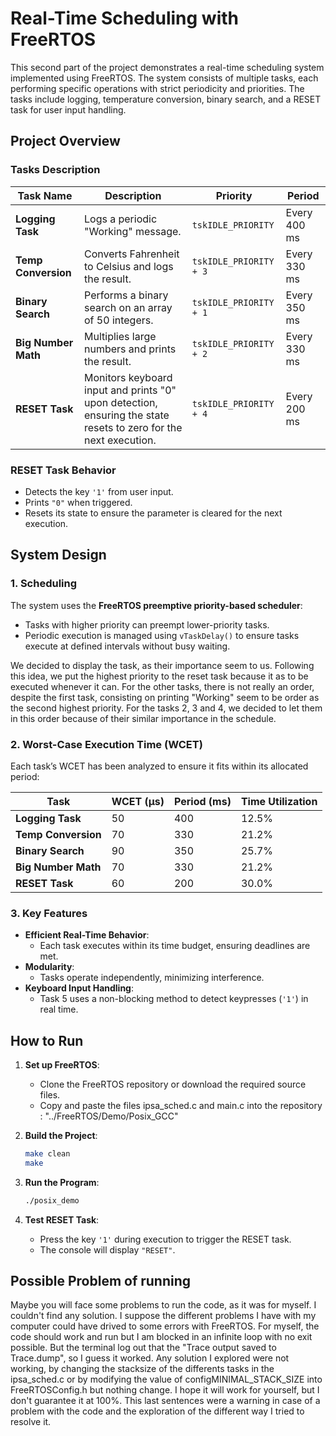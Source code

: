 # Real-Time Scheduling with FreeRTOS

This second part of the project demonstrates a real-time scheduling system implemented using FreeRTOS. The system consists of multiple tasks, each performing specific operations with strict periodicity and priorities. The tasks include logging, temperature conversion, binary search, and a RESET task for user input handling.

## Project Overview

### Tasks Description
| **Task Name**       | **Description**                                                   | **Priority**       | **Period**             |
|----------------------|------------------------------------------------------------------|--------------------|------------------------|
| **Logging Task**     | Logs a periodic "Working" message.                               | `tskIDLE_PRIORITY` | Every 400 ms           |
| **Temp Conversion**  | Converts Fahrenheit to Celsius and logs the result.             | `tskIDLE_PRIORITY + 3` | Every 330 ms       |
| **Binary Search**    | Performs a binary search on an array of 50 integers.            | `tskIDLE_PRIORITY + 1` | Every 350 ms       |
| **Big Number Math**  | Multiplies large numbers and prints the result.                 | `tskIDLE_PRIORITY + 2` | Every 330 ms       |
| **RESET Task**       | Monitors keyboard input and prints "0" upon detection, ensuring the state resets to zero for the next execution. | `tskIDLE_PRIORITY + 4` | Every 200 ms       |

### RESET Task Behavior
- Detects the key `'1'` from user input.
- Prints `"0"` when triggered.
- Resets its state to ensure the parameter is cleared for the next execution.

## System Design

### 1. Scheduling
The system uses the **FreeRTOS preemptive priority-based scheduler**:
- Tasks with higher priority can preempt lower-priority tasks.
- Periodic execution is managed using `vTaskDelay()` to ensure tasks execute at defined intervals without busy waiting.

We decided to display the task, as their importance seem to us. Following this idea, we put the highest priority to the reset task because it as to be executed whenever it can.
For the other tasks, there is not really an order, despite the first task, consisting on printing "Working" seem to be order as the second highest priority.
For the tasks 2, 3 and 4, we decided to let them in this order because of their similar importance in the schedule.

### 2. Worst-Case Execution Time (WCET)
Each task’s WCET has been analyzed to ensure it fits within its allocated period:

| **Task**            | **WCET (µs)**   | **Period (ms)**   | **Time Utilization** |
|----------------------|----------------|-------------------|-----------------------|
| **Logging Task**     | 50             | 400               | 12.5%                |
| **Temp Conversion**  | 70             | 330               | 21.2%                |
| **Binary Search**    | 90             | 350               | 25.7%                |
| **Big Number Math**  | 70             | 330               | 21.2%                |
| **RESET Task**       | 60             | 200               | 30.0%                |

### 3. Key Features
- **Efficient Real-Time Behavior**:
  - Each task executes within its time budget, ensuring deadlines are met.
- **Modularity**:
  - Tasks operate independently, minimizing interference.
- **Keyboard Input Handling**:
  - Task 5 uses a non-blocking method to detect keypresses (`'1'`) in real time.

## How to Run

1. **Set up FreeRTOS**:
   - Clone the FreeRTOS repository or download the required source files.
   - Copy and paste the files ipsa_sched.c and main.c into the repository :
     "../FreeRTOS/Demo/Posix_GCC"

2. **Build the Project**:
   ```bash
   make clean
   make
   ```

3. **Run the Program**:
   ```bash
   ./posix_demo
   ```

4. **Test RESET Task**:
   - Press the key `'1'` during execution to trigger the RESET task.
   - The console will display `"RESET"`.
  
## Possible Problem of running
Maybe you will face some problems to run the code, as it was for myself. I couldn't find any solution. 
I suppose the different problems I have with my computer could have drived to some errors with FreeRTOS. For myself, the code should work and run but I am blocked in an infinite loop with no exit possible.
But the terminal log out that the "Trace output saved to Trace.dump", so I guess it worked. Any solution I explored were not working, by changing the stacksize of the differents tasks in the ipsa_sched.c
or by modifying the value of configMINIMAL_STACK_SIZE into FreeRTOSConfig.h but nothing change. I hope it will work for yourself, but I don't guarantee it at 100%.
This last sentences were a warning in case of a problem with the code and the exploration of the different way I tried to resolve it.


